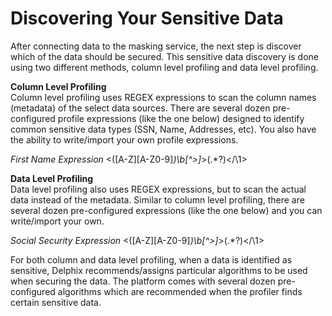 # Discovering Your Sensitive Data

After connecting data to the masking service, the next step is discover
which of the data should be secured. This sensitive data discovery is
done using two different methods, column level profiling and data level
profiling.  
  
**Column Level Profiling**  
Column level profiling uses REGEX expressions to scan the column names
(metadata) of the select data sources. There are several dozen
pre-configured profile expressions (like the one below) designed to
identify common sensitive data types (SSN, Name, Addresses, etc). You
also have the ability to write/import your own profile expressions.  
  

*First Name Expression*  <([A-Z][A-Z0-9]*)\b[^>]*>(.*?)</\1> 
  
  
**Data Level Profiling**  
Data level profiling also uses REGEX expressions, but to scan the actual
data instead of the metadata. Similar to column level profiling, there
are several dozen pre-configured expressions (like the one below) and
you can write/import your own.  
  
*Social Security Expression*  <([A-Z][A-Z0-9]*)\b[^>]*>(.*?)</\1> 
  
For both column and data level profiling, when a data is identified as
sensitive, Delphix recommends/assigns particular algorithms to be used
when securing the data. The platform comes with several dozen
pre-configured algorithms which are recommended when the profiler finds
certain sensitive data.


